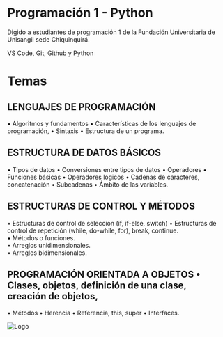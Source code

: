 
# Programación 1 - Python

Digido a estudiantes de programación 1 de la Fundación Universitaria de Unisangil sede Chiquinquirá.

VS Code, Git, Github y Python

# Temas

## LENGUAJES DE PROGRAMACIÓN	
•	Algoritmos y fundamentos
•	Características de los lenguajes de programación, 
•	Sintaxis
•	Estructura de un programa.
## ESTRUCTURA DE DATOS BÁSICOS	
•	Tipos de datos
•	Conversiones entre tipos de datos
•	Operadores
•	Funciones básicas
•	Operadores lógicos
•	Cadenas de caracteres, concatenación
•	Subcadenas
•	Ámbito de las variables.
## ESTRUCTURAS DE CONTROL Y MÉTODOS	
•	Estructuras de control de selección (if, if-else, switch)
•	Estructuras de control de repetición (while, do-while, for), break, continue.  
•	Métodos o funciones.  
•	Arreglos unidimensionales.  
•	Arreglos bidimensionales.
## PROGRAMACIÓN ORIENTADA A OBJETOS	•	Clases, objetos, definición de una clase, creación de objetos, 
•	Métodos
•	Herencia
•	Referencia, this, super
•	Interfaces.



![Logo](https://dev-to-uploads.s3.amazonaws.com/uploads/articles/th5xamgrr6se0x5ro4g6.png)

